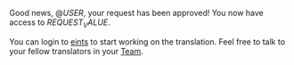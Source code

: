 Good news, @$USER$, your request has been approved!
You now have access to $REQUEST_VALUE$.

You can login to [eints](https://translator.openttd.org/language/$REQUEST_VALUE$) to start working on the translation.
Feel free to talk to your fellow translators in your [Team](https://github.com/orgs/OpenTTD/teams/$REQUEST_VALUE$).

